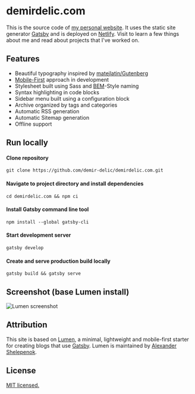# demirdelic.com

This is the source code of [my personal website](https://demirdelic.com). It uses the static site generator [Gatsby](https://github.com/gatsbyjs/gatsby) and is deployed on [Netlify](https://www.netlify.com/). Visit to learn a few things about me and read about projects that I've worked on.

## Features

- Beautiful typography inspired by [matejlatin/Gutenberg](https://github.com/matejlatin/Gutenberg)
- [Mobile-First](https://medium.com/@mrmrs_/mobile-first-css-48bc4cc3f60f) approach in development
- Stylesheet built using Sass and [BEM](http://getbem.com/naming/)-Style naming
- Syntax highlighting in code blocks
- Sidebar menu built using a configuration block
- Archive organized by tags and categories
- Automatic RSS generation
- Automatic Sitemap generation
- Offline support

## Run locally

#### Clone repository

`git clone https://github.com/demir-delic/demirdelic.com.git`

#### Navigate to project directory and install dependencies

`cd demirdelic.com && npm ci`

#### Install Gatsby command line tool

`npm install --global gatsby-cli`

#### Start development server

`gatsby develop`

#### Create and serve production build locally

`gatsby build && gatsby serve`

## Screenshot (base Lumen install)

![Lumen screenshot](http://i.imgur.com/422y5GV.png)

## Attribution

This site is based on [Lumen](https://github.com/alxshelepenok/gatsby-starter-lumen), a minimal, lightweight and mobile-first starter for creating blogs that use [Gatsby](https://github.com/gatsbyjs/gatsby). Lumen is maintained by [Alexander Shelepenok](https://github.com/alxshelepenok).

## License

[MIT licensed.](./LICENSE)
